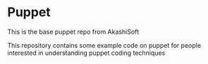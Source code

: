 # Puppet
This is the base puppet repo from AkashiSoft

This repository contains some example code on puppet for people interested in understanding puppet coding techniques
